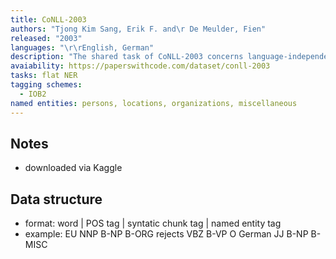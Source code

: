 ```yaml
---
title: CoNLL-2003
authors: "Tjong Kim Sang, Erik F. and\r De Meulder, Fien"
released: "2003"
languages: "\r\rEnglish, German"
description: "The shared task of CoNLL-2003 concerns language-independent named entity recognition. We will concentrate on\rfour types of named entities: persons, locations, organizations and names of miscellaneous entities that do\rnot belong to the previous three groups."
avaiability: https://paperswithcode.com/dataset/conll-2003
tasks: flat NER
tagging schemes:
  - IOB2
named entities: persons, locations, organizations, miscellaneous
---
```

## Notes
- downloaded via Kaggle

## Data structure
- format: word | POS tag | syntatic chunk tag | named entity tag
- example: EU NNP B-NP B-ORG
		rejects VBZ B-VP O
		German JJ B-NP B-MISC
